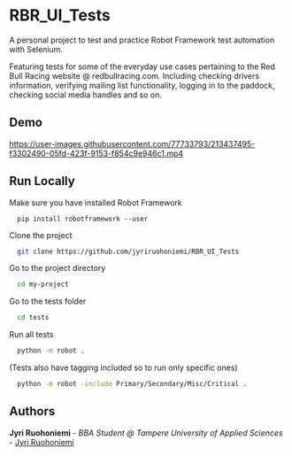 
# RBR_UI_Tests

A personal project to test and practice Robot Framework test automation with Selenium.

Featuring tests for some of the everyday use cases pertaining to the Red Bull Racing website @ redbullracing.com. 
Including checking drivers information, verifying mailing list functionality, logging in to the paddock, checking social media handles and so on.

## Demo

https://user-images.githubusercontent.com/77733793/213437495-f3302490-05fd-423f-9153-f854c9e946c1.mp4

## Run Locally

Make sure you have installed Robot Framework

```pip
  pip install robotframework --user
```

Clone the project

```bash
  git clone https://github.com/jyriruohoniemi/RBR_UI_Tests
```

Go to the project directory

```bash
  cd my-project
```

Go to the tests folder

```bash
  cd tests
```

Run all tests

```bash
  python -m robot .
```
(Tests also have tagging included so to run only specific ones)

```bash
  python -m robot -include Primary/Secondary/Misc/Critical .
```

## Authors

**Jyri Ruohoniemi** - *BBA Student @ Tampere University of Applied Sciences* - [Jyri Ruohoniemi](https://github.com/jyriruohoniemi)
